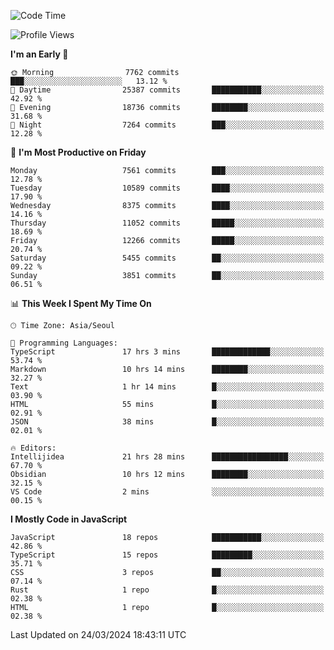 <!--START_SECTION:waka-->
![Code Time](http://img.shields.io/badge/Code%20Time-5%2C823%20hrs%2027%20mins-blue)

![Profile Views](http://img.shields.io/badge/Profile%20Views-0-blue)

**I'm an Early 🐤** 

```text
🌞 Morning                7762 commits        ███░░░░░░░░░░░░░░░░░░░░░░   13.12 % 
🌆 Daytime                25387 commits       ███████████░░░░░░░░░░░░░░   42.92 % 
🌃 Evening                18736 commits       ████████░░░░░░░░░░░░░░░░░   31.68 % 
🌙 Night                  7264 commits        ███░░░░░░░░░░░░░░░░░░░░░░   12.28 % 
```
📅 **I'm Most Productive on Friday** 

```text
Monday                   7561 commits        ███░░░░░░░░░░░░░░░░░░░░░░   12.78 % 
Tuesday                  10589 commits       ████░░░░░░░░░░░░░░░░░░░░░   17.90 % 
Wednesday                8375 commits        ████░░░░░░░░░░░░░░░░░░░░░   14.16 % 
Thursday                 11052 commits       █████░░░░░░░░░░░░░░░░░░░░   18.69 % 
Friday                   12266 commits       █████░░░░░░░░░░░░░░░░░░░░   20.74 % 
Saturday                 5455 commits        ██░░░░░░░░░░░░░░░░░░░░░░░   09.22 % 
Sunday                   3851 commits        ██░░░░░░░░░░░░░░░░░░░░░░░   06.51 % 
```


📊 **This Week I Spent My Time On** 

```text
🕑︎ Time Zone: Asia/Seoul

💬 Programming Languages: 
TypeScript               17 hrs 3 mins       █████████████░░░░░░░░░░░░   53.74 % 
Markdown                 10 hrs 14 mins      ████████░░░░░░░░░░░░░░░░░   32.27 % 
Text                     1 hr 14 mins        █░░░░░░░░░░░░░░░░░░░░░░░░   03.90 % 
HTML                     55 mins             █░░░░░░░░░░░░░░░░░░░░░░░░   02.91 % 
JSON                     38 mins             █░░░░░░░░░░░░░░░░░░░░░░░░   02.01 % 

🔥 Editors: 
Intellijidea             21 hrs 28 mins      █████████████████░░░░░░░░   67.70 % 
Obsidian                 10 hrs 12 mins      ████████░░░░░░░░░░░░░░░░░   32.15 % 
VS Code                  2 mins              ░░░░░░░░░░░░░░░░░░░░░░░░░   00.15 % 
```

**I Mostly Code in JavaScript** 

```text
JavaScript               18 repos            ███████████░░░░░░░░░░░░░░   42.86 % 
TypeScript               15 repos            █████████░░░░░░░░░░░░░░░░   35.71 % 
CSS                      3 repos             ██░░░░░░░░░░░░░░░░░░░░░░░   07.14 % 
Rust                     1 repo              █░░░░░░░░░░░░░░░░░░░░░░░░   02.38 % 
HTML                     1 repo              █░░░░░░░░░░░░░░░░░░░░░░░░   02.38 % 
```




 Last Updated on 24/03/2024 18:43:11 UTC
<!--END_SECTION:waka-->
